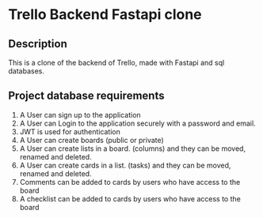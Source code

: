 # Trello Backend Fastapi clone

## Description

This is a clone of the backend of Trello, made with Fastapi and sql databases.

## Project database requirements

1. A User can sign up to the application
2. A User can Login to the application securely with a password and email.
3. JWT is used for authentication
4. A User can create boards (public or private)
5. A User can create lists in a board. (columns) and they can be moved, renamed and deleted.
6. A User can create cards in a list. (tasks) and they can be moved, renamed and deleted.
7. Comments can be added to cards by users who have access to the board
8. A checklist can be added to cards by users who have access to the board